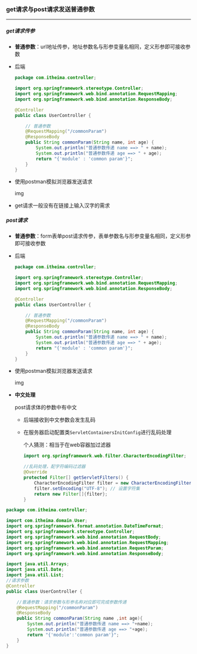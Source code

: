### get请求与post请求发送普通参数

-------

##### get请求传参

- **普通参数**：url地址传参，地址参数名与形参变量名相同，定义形参即可接收参数
  
- 后端
  
    ```java
    package com.itheima.controller;
    
    import org.springframework.stereotype.Controller;
    import org.springframework.web.bind.annotation.RequestMapping;
    import org.springframework.web.bind.annotation.ResponseBody;
    
    @Controller
    public class UserController {
    
        // 普通参数
        @RequestMapping("/commonParam")
        @ResponseBody
        public String commonParam(String name, int age) {
            System.out.println("普通参数传递 name ==> " + name);
            System.out.println("普通参数传递 age ==> " + age);
            return "{'module' : 'common param'}";
        }
    }
  ```
  
- 使用postman模拟浏览器发送请求
  
    img
  
- get请求一般没有在链接上输入汉字的需求

##### post请求

- **普通参数**：form表单post请求传参，表单参数名与形参变量名相同，定义形参即可接收参数
  
- 后端
  
    ```java
    package com.itheima.controller;
    
    import org.springframework.stereotype.Controller;
    import org.springframework.web.bind.annotation.RequestMapping;
    import org.springframework.web.bind.annotation.ResponseBody;
    
    @Controller
    public class UserController {
    
        // 普通参数
        @RequestMapping("/commonParam")
        @ResponseBody
        public String commonParam(String name, int age) {
            System.out.println("普通参数传递 name ==> " + name);
            System.out.println("普通参数传递 age ==> " + age);
            return "{'module' : 'common param'}";
        }
    }
  ```
  
- 使用postman模拟浏览器发送请求
  
    img
  
- **中文处理**

  post请求体的参数中有中文

  - 后端接收到中文参数会发生乱码

  - 在服务器启动配置类`ServletContainersInitConfig`进行乱码处理

    个人猜测：相当于在web容器加过滤器

    ```java
    import org.springframework.web.filter.CharacterEncodingFilter;
    
    //乱码处理，配字符编码过滤器
    @Override
    protected Filter[] getServletFilters() {
        CharacterEncodingFilter filter = new CharacterEncodingFilter();
        filter.setEncoding("UTF-8"); // 设置字符集
        return new Filter[]{filter};
    }
    ```



  

















































```java
package com.itheima.controller;

import com.itheima.domain.User;
import org.springframework.format.annotation.DateTimeFormat;
import org.springframework.stereotype.Controller;
import org.springframework.web.bind.annotation.RequestBody;
import org.springframework.web.bind.annotation.RequestMapping;
import org.springframework.web.bind.annotation.RequestParam;
import org.springframework.web.bind.annotation.ResponseBody;

import java.util.Arrays;
import java.util.Date;
import java.util.List;
//请求参数
@Controller
public class UserController {

    //普通参数：请求参数与形参名称对应即可完成参数传递
    @RequestMapping("/commonParam")
    @ResponseBody
    public String commonParam(String name ,int age){
        System.out.println("普通参数传递 name ==> "+name);
        System.out.println("普通参数传递 age ==> "+age);
        return "{'module':'common param'}";
    }
}
```